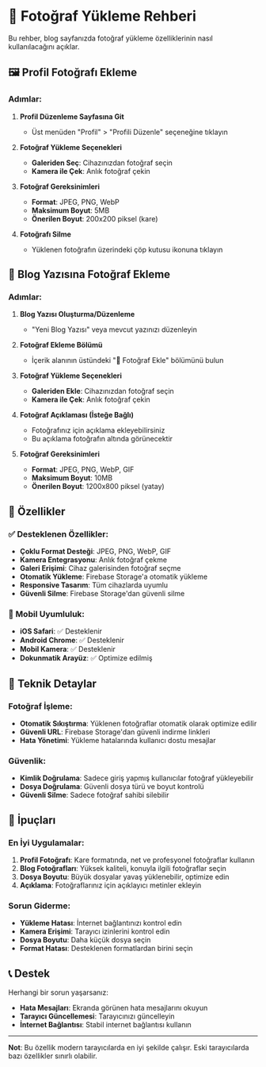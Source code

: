 # 📸 Fotoğraf Yükleme Rehberi

Bu rehber, blog sayfanızda fotoğraf yükleme özelliklerinin nasıl kullanılacağını açıklar.

## 🖼️ Profil Fotoğrafı Ekleme

### Adımlar:
1. **Profil Düzenleme Sayfasına Git**
   - Üst menüden "Profil" > "Profili Düzenle" seçeneğine tıklayın

2. **Fotoğraf Yükleme Seçenekleri**
   - **Galeriden Seç**: Cihazınızdan fotoğraf seçin
   - **Kamera ile Çek**: Anlık fotoğraf çekin

3. **Fotoğraf Gereksinimleri**
   - **Format**: JPEG, PNG, WebP
   - **Maksimum Boyut**: 5MB
   - **Önerilen Boyut**: 200x200 piksel (kare)

4. **Fotoğrafı Silme**
   - Yüklenen fotoğrafın üzerindeki çöp kutusu ikonuna tıklayın

## 📝 Blog Yazısına Fotoğraf Ekleme

### Adımlar:
1. **Blog Yazısı Oluşturma/Düzenleme**
   - "Yeni Blog Yazısı" veya mevcut yazınızı düzenleyin

2. **Fotoğraf Ekleme Bölümü**
   - İçerik alanının üstündeki "📸 Fotoğraf Ekle" bölümünü bulun

3. **Fotoğraf Yükleme Seçenekleri**
   - **Galeriden Ekle**: Cihazınızdan fotoğraf seçin
   - **Kamera ile Çek**: Anlık fotoğraf çekin

4. **Fotoğraf Açıklaması (İsteğe Bağlı)**
   - Fotoğrafınız için açıklama ekleyebilirsiniz
   - Bu açıklama fotoğrafın altında görünecektir

5. **Fotoğraf Gereksinimleri**
   - **Format**: JPEG, PNG, WebP, GIF
   - **Maksimum Boyut**: 10MB
   - **Önerilen Boyut**: 1200x800 piksel (yatay)

## 🎯 Özellikler

### ✅ Desteklenen Özellikler:
- **Çoklu Format Desteği**: JPEG, PNG, WebP, GIF
- **Kamera Entegrasyonu**: Anlık fotoğraf çekme
- **Galeri Erişimi**: Cihaz galerisinden fotoğraf seçme
- **Otomatik Yükleme**: Firebase Storage'a otomatik yükleme
- **Responsive Tasarım**: Tüm cihazlarda uyumlu
- **Güvenli Silme**: Firebase Storage'dan güvenli silme

### 📱 Mobil Uyumluluk:
- **iOS Safari**: ✅ Desteklenir
- **Android Chrome**: ✅ Desteklenir
- **Mobil Kamera**: ✅ Desteklenir
- **Dokunmatik Arayüz**: ✅ Optimize edilmiş

## 🔧 Teknik Detaylar

### Fotoğraf İşleme:
- **Otomatik Sıkıştırma**: Yüklenen fotoğraflar otomatik olarak optimize edilir
- **Güvenli URL**: Firebase Storage'dan güvenli indirme linkleri
- **Hata Yönetimi**: Yükleme hatalarında kullanıcı dostu mesajlar

### Güvenlik:
- **Kimlik Doğrulama**: Sadece giriş yapmış kullanıcılar fotoğraf yükleyebilir
- **Dosya Doğrulama**: Güvenli dosya türü ve boyut kontrolü
- **Güvenli Silme**: Sadece fotoğraf sahibi silebilir

## 🚀 İpuçları

### En İyi Uygulamalar:
1. **Profil Fotoğrafı**: Kare formatında, net ve profesyonel fotoğraflar kullanın
2. **Blog Fotoğrafları**: Yüksek kaliteli, konuyla ilgili fotoğraflar seçin
3. **Dosya Boyutu**: Büyük dosyalar yavaş yüklenebilir, optimize edin
4. **Açıklama**: Fotoğraflarınız için açıklayıcı metinler ekleyin

### Sorun Giderme:
- **Yükleme Hatası**: İnternet bağlantınızı kontrol edin
- **Kamera Erişimi**: Tarayıcı izinlerini kontrol edin
- **Dosya Boyutu**: Daha küçük dosya seçin
- **Format Hatası**: Desteklenen formatlardan birini seçin

## 📞 Destek

Herhangi bir sorun yaşarsanız:
- **Hata Mesajları**: Ekranda görünen hata mesajlarını okuyun
- **Tarayıcı Güncellemesi**: Tarayıcınızı güncelleyin
- **İnternet Bağlantısı**: Stabil internet bağlantısı kullanın

---

**Not**: Bu özellik modern tarayıcılarda en iyi şekilde çalışır. Eski tarayıcılarda bazı özellikler sınırlı olabilir. 